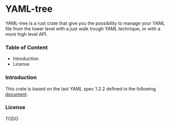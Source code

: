# YAML-tree

YAML-tree is a rust crate that give you the possibility to manage your YAML file from the lower
level with a just walk trough YAML technique, or with a more high level API.

### Table of Content

- Introduction
- License

### Introduction

This crate is based on the last YAML spec 1.2.2 defined in the following [document](https://yaml.org/spec/1.2.2/#chapter-2-language-overview).

### License

TODO
    
